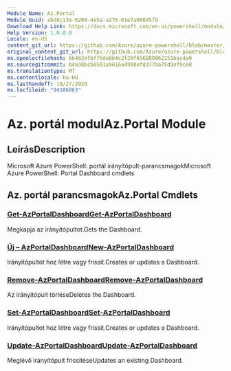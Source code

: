 ```yaml
---
Module Name: Az.Portal
Module Guid: abd8c13e-6209-4e5a-a276-61e7a80845f9
Download Help Link: https://docs.microsoft.com/en-us/powershell/module/az.portal
Help Version: 1.0.0.0
Locale: en-US
content_git_url: https://github.com/Azure/azure-powershell/blob/master/src/Portal/help/Az.Portal.md
original_content_git_url: https://github.com/Azure/azure-powershell/blob/master/src/Portal/help/Az.Portal.md
ms.openlocfilehash: 6b462efbf75da0b4c2f29f656808062151bac4a0
ms.sourcegitcommit: b4a38bcb0501a9016a4998efd377aa75d3ef9ce8
ms.translationtype: MT
ms.contentlocale: hu-HU
ms.lasthandoff: 10/27/2020
ms.locfileid: "94186863"
---
```

# <span data-ttu-id="e4c46-101">Az. portál modul</span><span class="sxs-lookup"><span data-stu-id="e4c46-101">Az.Portal Module</span></span>
## <span data-ttu-id="e4c46-102">Leírás</span><span class="sxs-lookup"><span data-stu-id="e4c46-102">Description</span></span>
<span data-ttu-id="e4c46-103">Microsoft Azure PowerShell: portál irányítópult-parancsmagok</span><span class="sxs-lookup"><span data-stu-id="e4c46-103">Microsoft Azure PowerShell: Portal Dashboard cmdlets</span></span>

## <span data-ttu-id="e4c46-104">Az. portál parancsmagok</span><span class="sxs-lookup"><span data-stu-id="e4c46-104">Az.Portal Cmdlets</span></span>
### [<span data-ttu-id="e4c46-105">Get-AzPortalDashboard</span><span class="sxs-lookup"><span data-stu-id="e4c46-105">Get-AzPortalDashboard</span></span>](Get-AzPortalDashboard.md)
<span data-ttu-id="e4c46-106">Megkapja az irányítópultot.</span><span class="sxs-lookup"><span data-stu-id="e4c46-106">Gets the Dashboard.</span></span>

### [<span data-ttu-id="e4c46-107">Új – AzPortalDashboard</span><span class="sxs-lookup"><span data-stu-id="e4c46-107">New-AzPortalDashboard</span></span>](New-AzPortalDashboard.md)
<span data-ttu-id="e4c46-108">Irányítópultot hoz létre vagy frissít.</span><span class="sxs-lookup"><span data-stu-id="e4c46-108">Creates or updates a Dashboard.</span></span>

### [<span data-ttu-id="e4c46-109">Remove-AzPortalDashboard</span><span class="sxs-lookup"><span data-stu-id="e4c46-109">Remove-AzPortalDashboard</span></span>](Remove-AzPortalDashboard.md)
<span data-ttu-id="e4c46-110">Az irányítópult törlése</span><span class="sxs-lookup"><span data-stu-id="e4c46-110">Deletes the Dashboard.</span></span>

### [<span data-ttu-id="e4c46-111">Set-AzPortalDashboard</span><span class="sxs-lookup"><span data-stu-id="e4c46-111">Set-AzPortalDashboard</span></span>](Set-AzPortalDashboard.md)
<span data-ttu-id="e4c46-112">Irányítópultot hoz létre vagy frissít.</span><span class="sxs-lookup"><span data-stu-id="e4c46-112">Creates or updates a Dashboard.</span></span>

### [<span data-ttu-id="e4c46-113">Update-AzPortalDashboard</span><span class="sxs-lookup"><span data-stu-id="e4c46-113">Update-AzPortalDashboard</span></span>](Update-AzPortalDashboard.md)
<span data-ttu-id="e4c46-114">Meglévő irányítópult frissítése</span><span class="sxs-lookup"><span data-stu-id="e4c46-114">Updates an existing Dashboard.</span></span>

